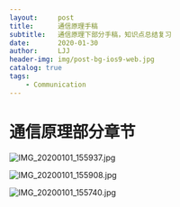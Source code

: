 ```yaml
---
layout:     post
title:      通信原理手稿
subtitle:   通信原理下部分手稿，知识点总结复习
date:       2020-01-30
author:     LJJ
header-img: img/post-bg-ios9-web.jpg
catalog: true
tags:
    - Communication
---
```


# 通信原理部分章节

![IMG_20200101_155937.jpg](https://i.loli.net/2020/01/30/BnNPiftm5OR3uoK.jpg)

![IMG_20200101_155908.jpg](https://i.loli.net/2020/01/30/HhWdRiro5XsA69f.jpg)

![IMG_20200101_155740.jpg](https://i.loli.net/2020/01/30/dW6j43rVfnz1wDF.jpg)
